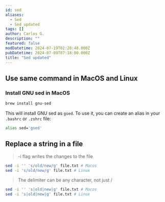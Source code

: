 ```yaml
---
id: sed
aliases:
  - Sed
  - Sed updated
tags: []
author: Carlos G.
description: ""
featured: false
modDatetime: 2024-07-19T02:28:48.000Z
pubDatetime: 2024-07-09T07:18:00.000Z
title: "Sed updated"
---
```



## Use same command in MacOS and Linux

### Install GNU sed in MacOS

```bash
brew install gnu-sed
```

This will install GNU sed as `gsed`. To use it, you can create an alias in your `.bashrc` or `.zshrc` file:

```bash
alias sed='gsed'
```

## Replace a string in a file

> -i flag writes the changes to the file

```bash
sed -i '' 's/old/new/g' file.txt # Macos
sed -i 's/old/new/g' file.txt # Linux
```

> The delimiter can be any character, not just /

```bash
sed -i '' 's|old|new|g' file.txt # Macos
sed -i 's|old|new|g' file.txt # Linux
```
